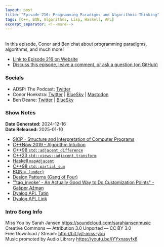 ```yaml
---
layout: post
title: "Episode 216: Programming Paradigms and Algorithmic Thinking"
tags: [C++, BQN, Algorithms, Lisp, Haskell, APL]
excerpt_separator: <!--more-->
---
```


<div id="buzzsprout-player-16411020"></div><script src="https://www.buzzsprout.com/1501960/episodes/16411020-episode-216-programming-paradigms-and-algorithmic-thinking.js?container_id=buzzsprout-player-16411020&player=small" type="text/javascript" charset="utf-8"></script>

<br>In this episode, Conor and Ben chat about programming paradigms, algorithms, and much more!

<!--more-->

* [Link to Episode 216 on Website](https://adspthepodcast.com/2025/01/10/Episode-216.html)
* [Discuss this episode, leave a comment, or ask a question (on GitHub)](https://github.com/codereport/adsp2/discussions/115)

### Socials
 
* ADSP: The Podcast: [Twitter](https://twitter.com/adspthepodcast)
* Conor Hoekstra: [Twitter](https://twitter.com/code_report) \| [BlueSky](https://bsky.app/profile/codereport.bsky.social) \| [Mastodon](https://mastodon.social/@code_report)
* Ben Deane: [Twitter](https://x.com/ben_deane) \| [BlueSky](https://bsky.app/profile/elbeno.com)

### Show Notes

**Date Generated:** 2024-12-16 <br>
**Date Released:** 2025-01-10

* [SICP - Structure and Interpretation of Computer Programs](https://opendocs.github.io/sicp/sicp.pdf)
* [C++Now 2019 - Algorithm Intuition](https://youtu.be/48gV1SNm3WA)
* [C++98 `std::adjacent_difference`](https://en.cppreference.com/w/cpp/algorithm/adjacent_difference)
* [C++23 `std::views::adjacent_transform`](https://en.cppreference.com/w/cpp/ranges/adjacent_transform_view)
* [Haskell `mapAdjacent`](https://hackage.haskell.org/package/utility-ht-0.0.15/docs/Data-List-HT.html#v:mapAdjacent)
* [C++98 `std::partial_sum`](https://en.cppreference.com/w/cpp/algorithm/partial_sum)
* [BQN `⌾ (under)`](https://mlochbaum.github.io/BQN/help/under.html)
* [Design Patterns (Gang of Four)](https://en.wikipedia.org/wiki/Design_Patterns)
* ["'tag_invoke' - An Actually Good Way to Do Customization Points" - Gašper Ažman](https://www.youtube.com/watch?v=T_bijOA1jts)
* [Dyalog APL Tatin](https://aplwiki.com/wiki/Tatin)
* [Dyalog APL Link](https://dyalog.github.io/link/3.0/)

### Intro Song Info
 
Miss You by Sarah Jansen https://soundcloud.com/sarahjansenmusic<br>
Creative Commons — Attribution 3.0 Unported — CC BY 3.0<br>
Free Download / Stream: http://bit.ly/l-miss-you<br>
Music promoted by Audio Library https://youtu.be/iYYxnasvfx8<br>